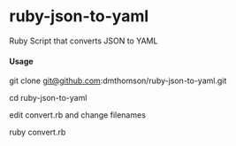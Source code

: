 ruby-json-to-yaml
=================

Ruby Script that converts JSON to YAML

#### Usage
   git clone git@github.com:dmthomson/ruby-json-to-yaml.git

   cd ruby-json-to-yaml
  
   edit convert.rb and  change filenames

   ruby convert.rb

